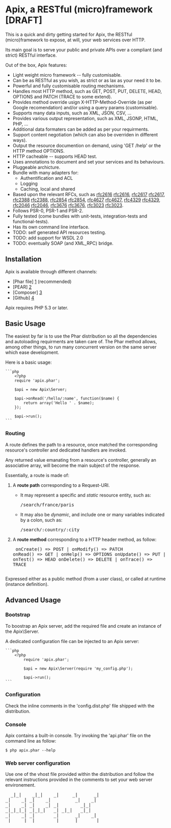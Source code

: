 Apix, a RESTful (micro)framework [DRAFT]
================================

This is a quick and dirty getting started for Apix, the RESTful (micro)framework
to expose, at will, your web services over HTTP.

Its main goal is to serve your public and private APIs over a compliant (and
strict) RESTful interface.

Out of the box, Apix features:

* Light weight micro framework -- fully customisable.
* Can be as RESTful as you wish, as strict or as lax as your need it to be.
* Powerful and fully customisable routing mechanisms.
* Handles most HTTP method, such as GET, POST, PUT, DELETE, HEAD, OPTIONS and PATCH (TRACE to some extend).
* Provides method override usign X-HTTP-Method-Override (as per Google recomendation) and/or using a query params (customisable).
* Supports many data inputs, such as XML, JSON, CSV, ...
* Provides various output representation, such as XML, JSONP, HTML, PHP, ...
* Additional data formaters can be added as per your requirments.
* Support content negotiation (which can also be overriden in different ways).
* Output the resource documention on demand, using 'GET /help' or the HTTP method OPTIONS.
* HTTP cacheable -- supports HEAD test.
* Uses annotations to document and set your services and its behaviours.
* Pluggeable archicture.
* Bundle with many adapters for:
    * Authentification and ACL
    * Logging
    * Caching, local and shared
* Based upon the relevant RFCs, such as
[rfc2616] [rfc2616],
[rfc2617] [rfc2617],
[rfc2388] [rfc2388],
[rfc2854] [rfc2854],
[rfc4627] [rfc4627],
[rfc4329] [rfc4329],
[rfc2046] [rfc2046],
[rfc3676] [rfc3676],
[rfc3023] [rfc3023].
* Follows PSR-0, PSR-1 and PSR-2.
* Fully tested (come bundles with unit-tests, integration-tests and functional-tests).
* Has its own command line interface.
* TODO: self generated API resources testing.
* TODO: add support for WSDL 2.0
* TODO: eventually SOAP (and XML_RPC) bridge.

[rfc2616]: http://www.ietf.org/rfc/rfc2616  "Hypertext Transfer Protocol -- HTTP/1.1"
[rfc2617]: http://www.ietf.org/rfc/rfc2617  "HTTP Authentication: Basic and Digest Access Authentication"
[rfc2388]: http://www.ietf.org/rfc/rfc2388  "Returning Values from Forms:  multipart/form-data"
[rfc2854]: http://www.ietf.org/rfc/rfc2854  "The 'text/html' Media Type"
[rfc4627]: http://www.ietf.org/rfc/rfc4627  "The application/json Media Type for JavaScript Object Notation (JSON)"
[rfc4329]: http://www.ietf.org/rfc/rfc4329  "Scripting Media Types"
[rfc2046]: http://www.ietf.org/rfc/rfc2046  "Multipurpose Internet Mail Extensions"
[rfc3676]: http://www.ietf.org/rfc/rfc3676  "The Text/Plain Format and DelSp Parameters"
[rfc3023]: http://www.ietf.org/rfc/rfc3023  "XML Media Types"

## Installation ##

Apix is available through different channels:

* [Phar file] [1] (recommended)
* [PEAR] [2]
* [Composer] [3]
* [Github] [4]

Apix requires PHP 5.3 or later.

## Basic Usage ##
The easiest by far is to use the Phar distribution so all the dependencies and
autoloading requirments are taken care of. The Phar method allows, among other
things, to run many concurrent version on the same server which ease development.

Here is a basic usage:

    ```php
        <?php
        require 'apix.phar';

        $api = new Apix\Server;

        $api->onRead('/hello/:name', function($name) {
            return array('Hello ' . $name);
        });

        $api->run();
    ```

### Routing ###

A route defines the path to a resource, once matched the corresponding resource's controller and dedicated handlers are invoked.

Any returned value emanating from a resource's controller, generally an associative array, will become the main subject of the response.

Essentially, a route is made of:

1.  A **route path** corresponding to a Request-URI.
    * It may represent a specific and _static_ resource entity, such as:
        <pre>/search/france/paris</pre>
    * It may also be _dynamic_, and include one or many variables indicated by a colon, such as:
        <pre>/search/:country/:city</pre>


2.  A **route method** corresponding to a HTTP header method, as follow:
        <pre>
onCreate()   =>   POST          |        onModify()   =>   PATCH
onRead()     =>   GET           |        onHelp()     =>   OPTIONS
onUpdate()   =>   PUT           |        onTest()     =>   HEAD
onDelete()   =>   DELETE        |        onTrace()    =>   TRACE
</pre>
    Expressed either as a public method (from a user class), or called at runtime (instance definition).

## Advanced Usage ##

### Bootstrap ###

To boostrap an Apix server, add the required file and create an instance of the
Apix\Server.

A dedicated configuration file can be injected to an Apix server:

    ```php
        <?php
            require 'apix.phar';

            $api = new Apix\Server(require 'my_config.php');

            $api->run();
    ```

### Configuration ###

Check the inline comments in the 'config.dist.php' file shipped with the distribution.

### Console ###

Apix contains a built-in console. Try invoking the 'api.phar' file on the command line as follow:

```cli
$ php apix.phar --help
```

### Web server configuration ###

Use one of the vhost file provided within the distribution and follow the
relevant instructions provided in the comments to set your web server environement.

<pre>
  _|_|    _|_|    _|     _|      _|
_|    _| _|    _|         _|    _|
_|    _| _|    _| _|        _|_|
_|_|_|_| _|_|_|   _| _|_|   _|_|
_|    _| _|       _|      _|    _|
_|    _| _|       _|     _|      _|
</pre>


[1]: http://www.info.com/         "Dowload the Phar file."
[2]: http://www.info.com/todo     "TODO: PEAR"
[3]: http://www.info.com/todo     "TODO: Composer"
[4]: http://www.info.com/todo     "TODO: Github"
[5]: http://www.info.com/todo     "TODO"